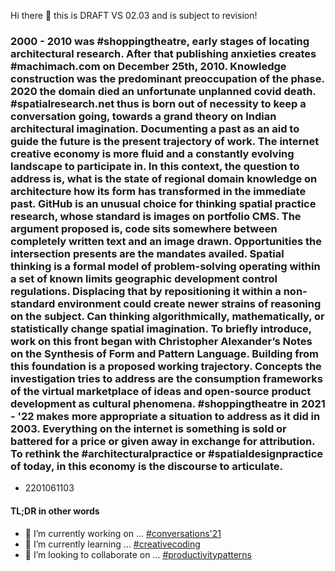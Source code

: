 Hi there 👋 this is DRAFT VS 02.03 and is subject to revision!

### 2000 - 2010 was #shoppingtheatre, early stages of locating architectural research. After that publishing anxieties creates #machimach.com on December 25th, 2010. Knowledge construction was the predominant preoccupation of the phase. 2020 the domain died an unfortunate unplanned covid death. #spatialresearch.net thus is born out of necessity to keep a conversation going, towards a grand theory on Indian architectural imagination. Documenting a past as an aid to guide the future is the present trajectory of work. The internet creative economy is more fluid and a constantly evolving landscape to participate in. In this context, the question to address is, what is the state of regional domain knowledge on architecture how its form has transformed in the immediate past. GitHub is an unusual choice for thinking spatial practice research, whose standard is images on portfolio CMS. The argument proposed is, code sits somewhere between completely written text and an image drawn. Opportunities the intersection presents are the mandates availed. Spatial thinking is a formal model of problem-solving operating within a set of known limits geographic development control regulations. Displacing that by repositioning it within a non-standard environment could create newer strains of reasoning on the subject. Can thinking algorithmically, mathematically, or statistically change spatial imagination. To briefly introduce, work on this front began with Christopher Alexander’s Notes on the Synthesis of Form and Pattern Language. Building from this foundation is a proposed working trajectory. Concepts the investigation tries to address are the consumption frameworks of the virtual marketplace of ideas and open-source product development as cultural phenomena. #shoppingtheatre in 2021 - '22 makes more appropriate a situation to address as it did in 2003. Everything on the internet is something is sold or battered for a price or given away in exchange for attribution. To rethink the #architecturalpractice or #spatialdesignpractice of today, in this economy is the discourse to articulate.
  * 2201061103

#### TL;DR in other words
- 🔭 I’m currently working on ... [#conversations'21](https://github.com/spatialresearch/writingpractice)
- 🌱 I’m currently learning ... [#creativecoding](https://github.com/users/spatialresearch/projects/5/)
- 👯 I’m looking to collaborate on ... [#productivitypatterns](https://github.com/spatialresearch/productivitypatterns)
